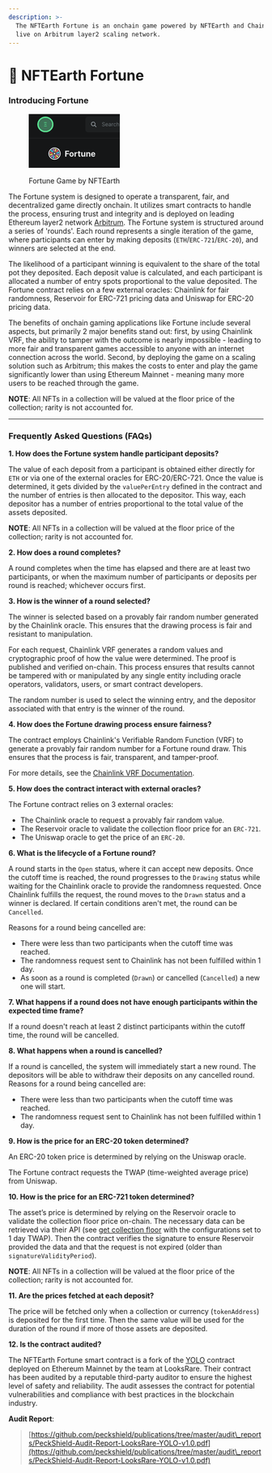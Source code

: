 ```yaml
---
description: >-
  The NFTEarth Fortune is an onchain game powered by NFTEarth and Chainlink VRF,
  live on Arbitrum layer2 scaling network.
---
```


# 🎲 NFTEarth Fortune

### Introducing Fortune[​](https://docs.looksrare.org/developers/yolo/yolo-overview#introducing-yolo) <a href="#introducing-yolo" id="introducing-yolo"></a>

<figure><img src="../.gitbook/assets/image (4).png" alt=""><figcaption><p>Fortune Game by NFTEarth</p></figcaption></figure>

The Fortune system is designed to operate a transparent, fair, and decentralized game directly onchain. It utilizes smart contracts to handle the process, ensuring trust and integrity and is deployed on leading Ethereum layer2 network [Arbitrum](https://arbitrum.io/). The Fortune system is structured around a series of 'rounds'. Each round represents a single iteration of the game, where participants can enter by making deposits (`ETH`/`ERC-721`/`ERC-20`), and winners are selected at the end.

The likelihood of a participant winning is equivalent to the share of the total pot they deposited. Each deposit value is calculated, and each participant is allocated a number of entry spots proportional to the value deposited. The Fortune contract relies on a few external oracles: Chainlink for fair randomness, Reservoir for ERC-721 pricing data and Uniswap for ERC-20 pricing data.

The benefits of onchain gaming applications like Fortune include several aspects, but primarily 2 major benefits stand out: first, by using Chainlink VRF, the ability to tamper with the outcome is nearly impossible - leading to more fair and transparent games accessible to anyone with an internet connection across the world. Second, by deploying the game on a scaling solution such as Arbitrum; this makes the costs to enter and play the game significantly lower than using Ethereum Mainnet - meaning many more users to be reached through the game.

**NOTE**: All NFTs in a collection will be valued at the floor price of the collection; rarity is not accounted for.

***

### Frequently Asked Questions (FAQs)[​](https://docs.looksrare.org/developers/yolo/yolo-overview#frequently-asked-questions-faqs) <a href="#frequently-asked-questions-faqs" id="frequently-asked-questions-faqs"></a>

**1. How does the Fortune system handle participant deposits?**[**​**](https://docs.looksrare.org/developers/yolo/yolo-overview#1-how-does-the-yolo-system-handle-participant-deposits)

The value of each deposit from a participant is obtained either directly for `ETH` or via one of the external oracles for ERC-20/ERC-721. Once the value is determined, it gets divided by the `valuePerEntry` defined in the contract and the number of entries is then allocated to the depositor. This way, each depositor has a number of entries proportional to the total value of the assets deposited.

**NOTE**: All NFTs in a collection will be valued at the floor price of the collection; rarity is not accounted for.

**2. How does a round completes?**[**​**](https://docs.looksrare.org/developers/yolo/yolo-overview#2-how-does-a-round-completes)

A round completes when the time has elapsed and there are at least two participants, or when the maximum number of participants or deposits per round is reached; whichever occurs first.

**3. How is the winner of a round selected?**[**​**](https://docs.looksrare.org/developers/yolo/yolo-overview#3-how-is-the-winner-of-a-round-selected)

The winner is selected based on a provably fair random number generated by the Chainlink oracle. This ensures that the drawing process is fair and resistant to manipulation.

For each request, Chainlink VRF generates a random values and cryptographic proof of how the value were determined. The proof is published and verified on-chain. This process ensures that results cannot be tampered with or manipulated by any single entity including oracle operators, validators, users, or smart contract developers.

The random number is used to select the winning entry, and the depositor associated with that entry is the winner of the round.

**4. How does the Fortune drawing process ensure fairness?**[**​**](https://docs.looksrare.org/developers/yolo/yolo-overview#4-how-does-the-yolo-drawing-process-ensure-fairness)

The contract employs Chainlink's Verifiable Random Function (VRF) to generate a provably fair random number for a Fortune round draw. This ensures that the process is fair, transparent, and tamper-proof.

For more details, see the [Chainlink VRF Documentation](https://docs.chain.link/vrf/v2/introduction).

**5. How does the contract interact with external oracles?**[**​**](https://docs.looksrare.org/developers/yolo/yolo-overview#5-how-does-the-contract-interact-with-external-oracles)

The Fortune contract relies on 3 external oracles:

* The Chainlink oracle to request a provably fair random value.
* The Reservoir oracle to validate the collection floor price for an `ERC-721`.
* The Uniswap oracle to get the price of an `ERC-20`.

**6. What is the lifecycle of a Fortune round?**[**​**](https://docs.looksrare.org/developers/yolo/yolo-overview#6-what-is-the-lifecycle-of-a-yolo-round)

A round starts in the `Open` status, where it can accept new deposits. Once the cutoff time is reached, the round progresses to the `Drawing` status while waiting for the Chainlink oracle to provide the randomness requested. Once Chainlink fulfills the request, the round moves to the `Drawn` status and a winner is declared. If certain conditions aren't met, the round can be `Cancelled`.

Reasons for a round being cancelled are:

* There were less than two participants when the cutoff time was reached.
* The randomness request sent to Chainlink has not been fulfilled within 1 day.
* As soon as a round is completed (`Drawn`) or cancelled (`Cancelled`) a new one will start.

**7. What happens if a round does not have enough participants within the expected time frame?**[**​**](https://docs.looksrare.org/developers/yolo/yolo-overview#7-what-happens-if-a-round-does-not-have-enough-participants-within-the-expected-time-frame)

If a round doesn't reach at least 2 distinct participants within the cutoff time, the round will be cancelled.

**8. What happens when a round is cancelled?**[**​**](https://docs.looksrare.org/developers/yolo/yolo-overview#8-what-happens-when-a-round-is-cancelled)

If a round is cancelled, the system will immediately start a new round. The depositors will be able to withdraw their deposits on any cancelled round. Reasons for a round being cancelled are:

* There were less than two participants when the cutoff time was reached.
* The randomness request sent to Chainlink has not been fulfilled within 1 day.

**9. How is the price for an ERC-20 token determined?**[**​**](https://docs.looksrare.org/developers/yolo/yolo-overview#9-how-is-the-price-for-an-erc-20-token-determined)

An ERC-20 token price is determined by relying on the Uniswap oracle.

The Fortune contract requests the TWAP (time-weighted average price) from Uniswap.

**10. How is the price for an ERC-721 token determined?**[**​**](https://docs.looksrare.org/developers/yolo/yolo-overview#10-how-is-the-price-for-an-erc-721-token-determined)

The asset’s price is determined by relying on the Reservoir oracle to validate the collection floor price on-chain. The necessary data can be retrieved via their API (see [get collection floor](https://docs.reservoir.tools/reference/getoraclecollectionsflooraskv6) with the configurations set to 1 day TWAP). Then the contract verifies the signature to ensure Reservoir provided the data and that the request is not expired (older than `signatureValidityPeriod`).

**NOTE**: All NFTs in a collection will be valued at the floor price of the collection; rarity is not accounted for.

**11. Are the prices fetched at each deposit?**[**​**](https://docs.looksrare.org/developers/yolo/yolo-overview#11-are-the-prices-fetched-at-each-deposit)

The price will be fetched only when a collection or currency (`tokenAddress`) is deposited for the first time. Then the same value will be used for the duration of the round if more of those assets are deposited.

**12. Is the contract audited?**[**​**](https://docs.looksrare.org/developers/yolo/yolo-overview#12-is-the-contract-audited)

The NFTEarth Fortune smart contract is a fork of the [YOLO](https://docs.looksrare.org/developers/yolo/yolo-contract) contract deployed on Ethereum Mainnet by the team at LooksRare. Their contract has been audited by a reputable third-party auditor to ensure the highest level of safety and reliability. The audit assesses the contract for potential vulnerabilities and compliance with best practices in the blockchain industry.

**Audit Report**:

> [https://github.com/peckshield/publications/tree/master/audit\_reports/PeckShield-Audit-Report-LooksRare-YOLO-v1.0.pdf](https://github.com/peckshield/publications/tree/master/audit\_reports/PeckShield-Audit-Report-LooksRare-YOLO-v1.0.pdf)
